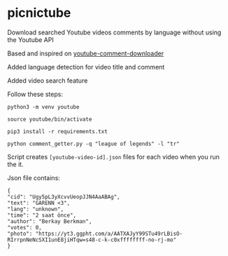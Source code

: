 # picnictube
Download searched Youtube videos comments by language without using the Youtube API

Based and inspired on [youtube-comment-downloader](https://github.com/egbertbouman/youtube-comment-downloader)

Added language detection for video title and comment

Added video search feature

Follow these steps:
```
python3 -m venv youtube

source youtube/bin/activate

pip3 install -r requirements.txt 

python comment_getter.py -q "league of legends" -l "tr"
```
Script creates ```[youtube-video-id].json``` files for each video when you run the it.

Json file contains:

```
{
"cid": "Ugy5pL3yXcvvUeopJJN4AaABAg", 
"text": "GARENN <3", 
"lang": "unknown", 
"time": "2 saat önce", 
"author": "Berkay Berkman", 
"votes": 0, 
"photo": "https://yt3.ggpht.com/a/AATXAJyY99STu49rLBisO-RIrrpnNeNcSXI1unE8jiHTqw=s48-c-k-c0xffffffff-no-rj-mo"
}
```
